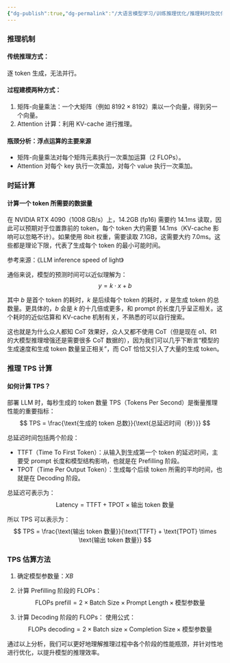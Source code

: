 ```yaml
---
{"dg-publish":true,"dg-permalink":"/大语言模型学习/训练推理优化/推理耗时及优化/推理耗时","dg-home":false,"dg-description":"在此输入笔记的描述","dg-hide":false,"dg-hide-title":false,"dg-show-backlinks":true,"dg-show-local-graph":true,"dg-show-inline-title":true,"dg-pinned":false,"dg-passphrase":"在此输入访问密码","dg-enable-mathjax":false,"dg-enable-mermaid":false,"dg-enable-uml":false,"dg-note-icon":0,"dg-enable-dataview":false,"tags":["NLP"],"permalink":"/大语言模型学习/训练推理优化/推理耗时及优化/推理耗时/","dgShowBacklinks":true,"dgShowLocalGraph":true,"dgShowInlineTitle":true,"dgPassFrontmatter":true,"noteIcon":0,"created":"2025-04-30T22:32:46.000+08:00","updated":"2025-05-06T10:29:38.000+08:00"}
---
```




### 推理机制

#### 传统推理方式：
逐 token 生成，无法并行。


#### 过程建模两种方式：
1. 矩阵-向量乘法：一个大矩阵（例如 $8192 \times 8192$）乘以一个向量，得到另一个向量。
2. Attention 计算：利用 KV-cache 进行推理。


#### 瓶颈分析：浮点运算的主要来源
- 矩阵-向量乘法对每个矩阵元素执行一次乘加运算（2 FLOPs）。
- Attention 对每个 key 执行一次乘加，对每个 value 执行一次乘加。



### 时延计算

#### 计算一个 token 所需要的数据量
在 NVIDIA RTX 4090（1008 GB/s）上，14.2GB (fp16) 需要约 14.1ms 读取，因此可以预期对于位置靠前的 token，每个 token 大约需要 14.1ms（KV-cache 影响可以忽略不计）。如果使用 8bit 权重，需要读取 7.1GB，这需要大约 7.0ms。这些都是理论下限，代表了生成每个 token 的最小可能时间。

参考来源：《LLM inference speed of light》

通俗来说，模型的预测时间可以近似理解为：
$$
y = k \cdot x + b
$$

其中 $b$ 是首个 token 的耗时，$k$ 是后续每个 token 的耗时，$x$ 是生成 token 的总数量。更具体的，$b$ 会是 $k$ 的十几倍或更多，和 prompt 的长度几乎呈正相关。这个耗时的近似估算和 KV-cache 机制有关，不熟悉的可以自行搜索。

这也就是为什么众人都知 CoT 效果好，众人又都不使用 CoT（但是现在 o1、R1 的大模型推理增强还是需要很多 CoT 数据的），因为我们可以几乎下断言“模型的生成速度和生成 token 数量呈正相关”，而 CoT 恰恰又引入了大量的生成 token。



### 推理 TPS 计算

#### 如何计算 TPS？
部署 LLM 时，每秒生成的 token 数量 TPS（Tokens Per Second）是衡量推理性能的重要指标：
$$
TPS = \frac{\text{生成的 token 总数}}{\text{总延迟时间（秒）}}
$$

总延迟时间包括两个阶段：

- TTFT（Time To First Token）：从输入到生成第一个 token 的延迟时间，主要受 prompt 长度和模型结构影响，也就是在 Prefilling 阶段。
- TPOT（Time Per Output Token）：生成每个后续 token 所需的平均时间，也就是在 Decoding 阶段。

总延迟可表示为：
$$
\text{Latency} = \text{TTFT} + \text{TPOT} \times \text{输出 token 数量}
$$

所以 TPS 可以表示为：
$$
TPS = \frac{\text{输出 token 数量}}{\text{TTFT} + \text{TPOT} \times \text{输出 token 数量}}
$$



### TPS 估算方法
1. 确定模型参数量：$X B$

2. 计算 Prefilling 阶段的 FLOPs：
   $$
   \text{FLOPs prefill} = 2 \times \text{Batch Size} \times \text{Prompt Length} \times \text{模型参数量}
   $$

3. 计算 Decoding 阶段的 FLOPs：
   使用公式：
   $$
   \text{FLOPs decoding} = 2 \times \text{Batch size} \times \text{Completion Size} \times \text{模型参数量}
   $$

通过以上分析，我们可以更好地理解推理过程中各个阶段的性能瓶颈，并针对性地进行优化，以提升模型的推理效率。
